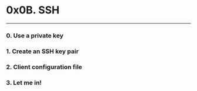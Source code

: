 # 0x0B. SSH

---
### 0. Use a private key
### 1. Create an SSH key pair
### 2. Client configuration file
### 3. Let me in!
